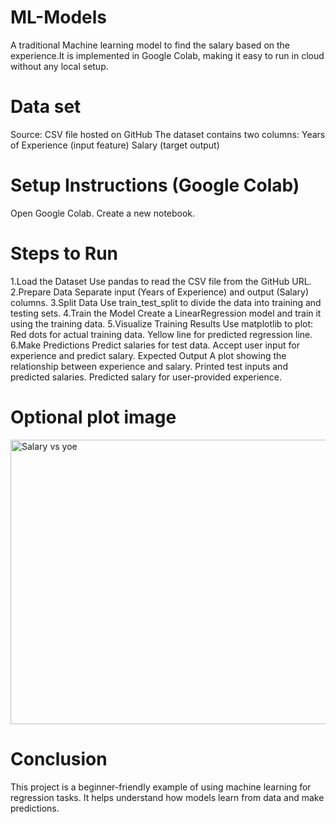 # ML-Models
 A traditional  Machine learning model to find the salary based on the experience.It is implemented in Google Colab, making it easy to run in cloud without any local setup.
# Data set
Source: CSV file hosted on GitHub
The dataset contains two columns:
Years of Experience (input feature)
Salary (target output)
# Setup Instructions (Google Colab)
Open Google Colab.
Create a new notebook.
# Steps to Run
1.Load the Dataset
 Use pandas to read the CSV file from the GitHub URL.
2.Prepare Data
 Separate input (Years of Experience) and output (Salary) columns.
3.Split Data
 Use train_test_split to divide the data into training and testing sets.
4.Train the Model
 Create a LinearRegression model and train it using the training data.
5.Visualize Training Results
 Use matplotlib to plot:
  Red dots for actual training data.
  Yellow line for predicted regression line.
6.Make Predictions
 Predict salaries for test data.
 Accept user input for experience and predict salary.
 Expected Output
A plot showing the relationship between experience and salary.
 Printed test inputs and predicted salaries.
 Predicted salary for user-provided experience.
# Optional plot image 


<img width="597" height="455" alt="Salary vs yoe" src="https://github.com/user-attachments/assets/79412544-9b54-4906-bceb-1088ed346c57" />

# Conclusion
This project is a beginner-friendly example of using machine learning for regression tasks. It helps understand how models learn from data and make predictions.
